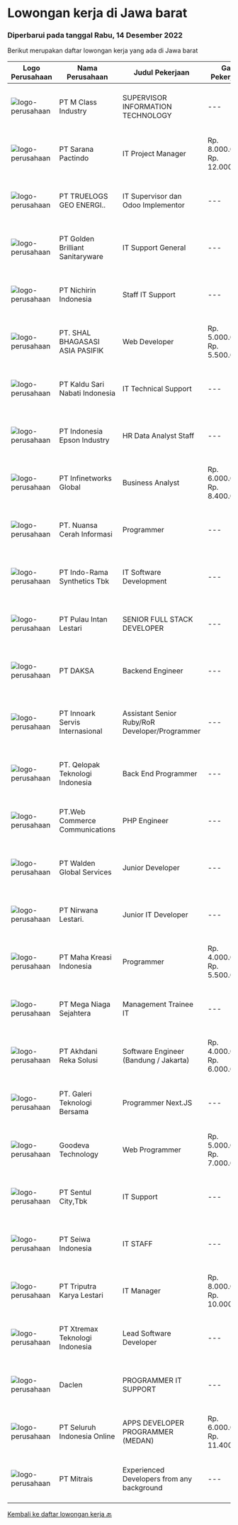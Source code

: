 
  # Lowongan kerja di Jawa barat

  ### Diperbarui pada tanggal Rabu, 14 Desember 2022

  Berikut merupakan daftar lowongan kerja yang ada di Jawa barat

  |Logo Perusahaan | Nama Perusahaan | Judul Pekerjaan | Gaji Pekerjaan | Lokasi | Deskripsi | Tanggal diunggah | Pranala |
  | -------------- | --------------- | --------------- | --------- | --------- | -------------- | ------- | ----------- |
  |![logo-perusahaan](https://image-service-cdn.seek.com.au/e682ed73bcb0cb3292f2c6985cb52dd969478d41/ee4dce1061f3f616224767ad58cb2fc751b8d2dc)|PT M Class Industry|SUPERVISOR INFORMATION TECHNOLOGY|---|Karawang|Supervisor IT bertanggung jawab untuk : Merancang dan mengimplementasikan program sesuai kebutuhan perusahaan Memastikan semua perangkat keras,...|Senin, 12 Desember 2022|https://www.jobstreet.co.id/id/job/supervisor-information-technology-4140051?token=0~6890882c-b21d-4d69-8437-bd6c70315b5a&sectionRank=1&jobId=jobstreet-id-job-4140051|
|![logo-perusahaan](https://image-service-cdn.seek.com.au/453b258433a696b4bf9253b4143f23ee9ac13699/ee4dce1061f3f616224767ad58cb2fc751b8d2dc)|PT Sarana Pactindo|IT Project Manager|Rp. 8.000.000-Rp. 12.000.000|Bandung|Job Description: Plan the project Define the scope of the project in collaboration with senior management Create a detailed work plan which identifies...|Selasa, 13 Desember 2022|https://www.jobstreet.co.id/id/job/it-project-manager-4142884?token=0~6890882c-b21d-4d69-8437-bd6c70315b5a&sectionRank=2&jobId=jobstreet-id-job-4142884|
|![logo-perusahaan](https://image-service-cdn.seek.com.au/e337479351564bf93e520b4dc38fd010932c49b7/ee4dce1061f3f616224767ad58cb2fc751b8d2dc)|PT TRUELOGS GEO ENERGI..|IT Supervisor dan Odoo Implementor|---|Bekasi|IT Supervisor dan Odoo ImplementorQualification: Pendidikan minimal D3 Ilmu Komputer/Informasi Teknologi Job Description: Mampu mengelola Server dan...|Selasa, 13 Desember 2022|https://www.jobstreet.co.id/id/job/it-supervisor-dan-odoo-implementor-4143074?token=0~6890882c-b21d-4d69-8437-bd6c70315b5a&sectionRank=3&jobId=jobstreet-id-job-4143074|
|![logo-perusahaan](https://image-service-cdn.seek.com.au/7be7de108c3cf57cc66f77ccf23eda422fef6407/ee4dce1061f3f616224767ad58cb2fc751b8d2dc)|PT Golden Brilliant Sanitaryware|IT Support General|---|Bekasi|POSISI URGENT.Spesifikasi : Pendidikan minimal S1 komputer Teknik/Sistem Informasi. Minimal 2 Tahun berpengalaman sebagai IT Support General Bersedia...|Senin, 12 Desember 2022|https://www.jobstreet.co.id/id/job/it-support-general-4140975?token=0~6890882c-b21d-4d69-8437-bd6c70315b5a&sectionRank=4&jobId=jobstreet-id-job-4140975|
|![logo-perusahaan](https://image-service-cdn.seek.com.au/bd32c2a2dcb5a6b72a98237cb9841d6dbab40f09/ee4dce1061f3f616224767ad58cb2fc751b8d2dc)|PT Nichirin Indonesia|Staff IT Support|---|Karawang|Persyaratan Umum: Kandidat harus memiliki setidaknya Gelar Sarjana di Teknik (Komputer/Telekomunikasi), Ilmu Komputer/Teknologi Informasi,...|Senin, 12 Desember 2022|https://www.jobstreet.co.id/id/job/staff-it-support-4139707?token=0~6890882c-b21d-4d69-8437-bd6c70315b5a&sectionRank=5&jobId=jobstreet-id-job-4139707|
|![logo-perusahaan](https://image-service-cdn.seek.com.au/91ff498eea87cbda8579649c6abedc7051698934/ee4dce1061f3f616224767ad58cb2fc751b8d2dc)|PT. SHAL BHAGASASI ASIA PASIFIK|Web Developer|Rp. 5.000.000-Rp. 5.500.000|Jawa Barat|Tanggung Jawab Pekerjaan: Membuat Website dan Perawatan Website Membantu Periklanan Online Perusahaan Melakukan manajemen website serta pembaharuan...|Selasa, 13 Desember 2022|https://www.jobstreet.co.id/id/job/web-developer-4143135?token=0~6890882c-b21d-4d69-8437-bd6c70315b5a&sectionRank=6&jobId=jobstreet-id-job-4143135|
|![logo-perusahaan](https://image-service-cdn.seek.com.au/23f2d17bc5522228e566ed9d934b9913b8cbde08/ee4dce1061f3f616224767ad58cb2fc751b8d2dc)|PT Kaldu Sari Nabati Indonesia|IT Technical Support|---|Jawa Barat|Job Description: Carry out information and communication technology infrastructure support activities to support the company's business needs....|Minggu, 11 Desember 2022|https://www.jobstreet.co.id/id/job/it-technical-support-4139514?token=0~6890882c-b21d-4d69-8437-bd6c70315b5a&sectionRank=7&jobId=jobstreet-id-job-4139514|
|![logo-perusahaan](https://image-service-cdn.seek.com.au/226a2228c1cd3bda2968c1c5eca9b711396a8ba6/ee4dce1061f3f616224767ad58cb2fc751b8d2dc)|PT Indonesia Epson Industry|HR Data Analyst Staff|---|Bekasi|Responsibilities: Doing administrative job such as manual input of In/Out attendance data ID Card Making/Stock Control FPR maintenance Support for...|Selasa, 13 Desember 2022|https://www.jobstreet.co.id/id/job/hr-data-analyst-staff-4142427?token=0~6890882c-b21d-4d69-8437-bd6c70315b5a&sectionRank=8&jobId=jobstreet-id-job-4142427|
|![logo-perusahaan](https://image-service-cdn.seek.com.au/ead0db96d7f84ac80956227c2f646d9b1ad4158d/ee4dce1061f3f616224767ad58cb2fc751b8d2dc)|PT Infinetworks Global|Business Analyst|Rp. 6.000.000-Rp. 8.400.000|Jakarta Selatan|Requirements :  Having a Bachelor degree from reputable university, majoring in Information Technology / Computer Science / Engineering (Electrical /...|Selasa, 13 Desember 2022|https://www.jobstreet.co.id/id/job/business-analyst-4142316?token=0~6890882c-b21d-4d69-8437-bd6c70315b5a&sectionRank=9&jobId=jobstreet-id-job-4142316|
|![logo-perusahaan](https://image-service-cdn.seek.com.au/0c915a4e3a2479f8ac25eef66f61c7d8703d6c35/ee4dce1061f3f616224767ad58cb2fc751b8d2dc)|PT. Nuansa Cerah Informasi|Programmer|---|Bandung|Web Programming- Lulusan D3/S1 Jurusan Teknik Informatika//Sistem Informasi/Teknik Komputer- Full Stack Programmer- Terbiasa integrasi dengan Web...|Selasa, 13 Desember 2022|https://www.jobstreet.co.id/id/job/programmer-4122407?token=0~6890882c-b21d-4d69-8437-bd6c70315b5a&sectionRank=10&jobId=jobstreet-id-job-4122407|
|![logo-perusahaan](https://image-service-cdn.seek.com.au/4a5d20bbda0a36e757efc70bd77930b56e83ebfd/ee4dce1061f3f616224767ad58cb2fc751b8d2dc)|PT Indo-Rama Synthetics Tbk|IT Software Development|---|Purwakarta|Job Requirements : Oracle Fusion Cloud ERP Knowledge of Oracle Fusion Applications Experience with OCI &amp; OIC administration Detail knowledge of...|Selasa, 13 Desember 2022|https://www.jobstreet.co.id/id/job/it-software-development-4122295?token=0~6890882c-b21d-4d69-8437-bd6c70315b5a&sectionRank=11&jobId=jobstreet-id-job-4122295|
|![logo-perusahaan](https://image-service-cdn.seek.com.au/7e62aea0053379df6374b69de3d59968c72c2250/ee4dce1061f3f616224767ad58cb2fc751b8d2dc)|PT Pulau Intan Lestari|SENIOR FULL STACK DEVELOPER|---|Karawang|Requirements:• Bachelor (S1/D4) or Master (S2) degree in Computer Science, Informatics, or related fields.• Over 5 years of software development...|Selasa, 13 Desember 2022|https://www.jobstreet.co.id/id/job/senior-full-stack-developer-4142387?token=0~6890882c-b21d-4d69-8437-bd6c70315b5a&sectionRank=12&jobId=jobstreet-id-job-4142387|
|![logo-perusahaan](https://image-service-cdn.seek.com.au/a94504a489ba2c800804a637a6faa49967276d16/ee4dce1061f3f616224767ad58cb2fc751b8d2dc)|PT DAKSA|Backend Engineer|---|Bandung|Responsibilities Develop secure, reliable, and scalable system and web or desktop based applications for enterprise and financial system. Working in a...|Rabu, 14 Desember 2022|https://www.jobstreet.co.id/id/job/backend-engineer-4143383?token=0~6890882c-b21d-4d69-8437-bd6c70315b5a&sectionRank=13&jobId=jobstreet-id-job-4143383|
|![logo-perusahaan](https://image-service-cdn.seek.com.au/03d5b2909306d41d8d881d2ac7cfb4a0d8a47045/ee4dce1061f3f616224767ad58cb2fc751b8d2dc)|PT Innoark Servis Internasional|Assistant Senior Ruby/RoR Developer/Programmer|---|Bandung|Responsibilities: Working on project-based requirements Providing solution for issues Providing idea to maintain and improve current working system Be...|Selasa, 13 Desember 2022|https://www.jobstreet.co.id/id/job/assistant-senior-ruby-ror-developer-programmer-4142590?token=0~6890882c-b21d-4d69-8437-bd6c70315b5a&sectionRank=14&jobId=jobstreet-id-job-4142590|
|![logo-perusahaan](https://image-service-cdn.seek.com.au/591b4f4564bfcc0a0b0c7ff295cae633ec6fd5c0/ee4dce1061f3f616224767ad58cb2fc751b8d2dc)|PT. Qelopak Teknologi Indonesia|Back End Programmer|---|Bogor|Kualifikasi: Minimal SMK dengan jurusan linear Memiliki portofolio pekerjaan Back End/Full Stack Berpengalaman 1-5 Tahun sebagai Programmer Mampu...|Selasa, 13 Desember 2022|https://www.jobstreet.co.id/id/job/back-end-programmer-4142784?token=0~6890882c-b21d-4d69-8437-bd6c70315b5a&sectionRank=15&jobId=jobstreet-id-job-4142784|
|![logo-perusahaan](https://image-service-cdn.seek.com.au/ce16684921dc2d5e1b4d4392c6ad1656a58a45de/ee4dce1061f3f616224767ad58cb2fc751b8d2dc)|PT.Web Commerce Communications|PHP Engineer|---|Jawa Barat|Responsibilities: Conducting analysis of website and application requirements. Writing back-end code and building efficient PHP modules. Developing...|Selasa, 13 Desember 2022|https://www.jobstreet.co.id/id/job/php-engineer-4142671?token=0~6890882c-b21d-4d69-8437-bd6c70315b5a&sectionRank=16&jobId=jobstreet-id-job-4142671|
|![logo-perusahaan](https://image-service-cdn.seek.com.au/e410194cb2af81425b5b39b402f340d9eac840ee/ee4dce1061f3f616224767ad58cb2fc751b8d2dc)|PT Walden Global Services|Junior Developer|---|Jawa Barat|We are seeking those who has passion and interest in develop mobile and web based application. Majored in IT or related fields Have passion on...|Selasa, 13 Desember 2022|https://www.jobstreet.co.id/id/job/junior-developer-4142705?token=0~6890882c-b21d-4d69-8437-bd6c70315b5a&sectionRank=17&jobId=jobstreet-id-job-4142705|
|![logo-perusahaan](https://image-service-cdn.seek.com.au/badd1bc982aff030295687874c7789d7852f1abb/ee4dce1061f3f616224767ad58cb2fc751b8d2dc)|PT Nirwana Lestari.|Junior IT Developer|---|Bekasi|Job Description :- Develop new features.- Building reusable codes for future use.- Deliver reliable software through continuous testing, in-depth code...|Senin, 12 Desember 2022|https://www.jobstreet.co.id/id/job/junior-it-developer-4140996?token=0~6890882c-b21d-4d69-8437-bd6c70315b5a&sectionRank=18&jobId=jobstreet-id-job-4140996|
|![logo-perusahaan](https://image-service-cdn.seek.com.au/d03d61401c19ea5318816e295cfcb7197792529e/ee4dce1061f3f616224767ad58cb2fc751b8d2dc)|PT Maha Kreasi Indonesia|Programmer|Rp. 4.000.000-Rp. 5.500.000|Bandung|Job Requirements :Pendidikan minimal D3 KomputerMemiliki pengalaman minimal 1-2 tahun dan berpengalaman dalam membuat game dan web...|Senin, 12 Desember 2022|https://www.jobstreet.co.id/id/job/programmer-4140350?token=0~6890882c-b21d-4d69-8437-bd6c70315b5a&sectionRank=19&jobId=jobstreet-id-job-4140350|
|![logo-perusahaan](https://image-service-cdn.seek.com.au/2fe7213d040973afae4b490471abcfbe148c0c5b/ee4dce1061f3f616224767ad58cb2fc751b8d2dc)|PT Mega Niaga Sejahtera|Management Trainee IT|---|Bogor|Persyaratan: Pendidikan minimal S1 Teknik Informatika, Sistem Informasi, Sistem Komputer atau pendidikan lain yang relevan Pengalaman minimal 1 tahun...|Sabtu, 10 Desember 2022|https://www.jobstreet.co.id/id/job/management-trainee-it-4139348?token=0~6890882c-b21d-4d69-8437-bd6c70315b5a&sectionRank=20&jobId=jobstreet-id-job-4139348|
|![logo-perusahaan](https://image-service-cdn.seek.com.au/209145b20f81b061085e061c426f6bfc67f9b961/ee4dce1061f3f616224767ad58cb2fc751b8d2dc)|PT Akhdani Reka Solusi|Software Engineer (Bandung / Jakarta)|Rp. 4.000.000-Rp. 6.000.000|Bandung|Keuntungan Junior level / fresh grad sedang cari pengalaman? Tempat kerja yang mendidik team atas kerja keras dan kreativitas? dan bisa WFH? then,...|Senin, 12 Desember 2022|https://www.jobstreet.co.id/id/job/software-engineer-bandung-jakarta-4140081?token=0~6890882c-b21d-4d69-8437-bd6c70315b5a&sectionRank=21&jobId=jobstreet-id-job-4140081|
|![logo-perusahaan](https://i.ibb.co/sqvTCh9/112815900-stock-vector-no-image-available-icon-flat-vector.webp)|PT. Galeri Teknologi Bersama|Programmer Next.JS|---|Bekasi|Deskripsi Pekerjaan:- Menguasai Next.JS / React.JS (Wajib)- Menguasai Node.JS (Wajib)- Menguasai SQL Query (Wajib)- Terbiasa dengan penggunaan REST...|Selasa, 13 Desember 2022|https://www.jobstreet.co.id/id/job/programmer-next.js-4123113?token=0~6890882c-b21d-4d69-8437-bd6c70315b5a&sectionRank=22&jobId=jobstreet-id-job-4123113|
|![logo-perusahaan](https://image-service-cdn.seek.com.au/decd11820382ab1b7762fe26809165c0c5a9a81b/ee4dce1061f3f616224767ad58cb2fc751b8d2dc)|Goodeva Technology|Web Programmer|Rp. 5.000.000-Rp. 7.000.000|Bekasi|Job descriptions:1. Duduk-duduk Ngoding2. Fullstack web Programmer3. Programmer Laravel4. Memahami javascript/CSS/codelginter/html/mysql5. Memahami...|Selasa, 13 Desember 2022|https://www.jobstreet.co.id/id/job/web-programmer-4141516?token=0~6890882c-b21d-4d69-8437-bd6c70315b5a&sectionRank=23&jobId=jobstreet-id-job-4141516|
|![logo-perusahaan](https://image-service-cdn.seek.com.au/2342de4fc2638e97ed0dab70f334fd4a6f9c21a9/ee4dce1061f3f616224767ad58cb2fc751b8d2dc)|PT Sentul City,Tbk|IT Support|---|Bogor|Deskripsi Pekerjaan1. Melakukan instalasi, konfigurasi dan pendataan hardware, operating system dan aplikasi.2. Melakukan troubleshooting hardware dan...|Kamis, 08 Desember 2022|https://www.jobstreet.co.id/id/job/it-support-4137423?token=0~6890882c-b21d-4d69-8437-bd6c70315b5a&sectionRank=24&jobId=jobstreet-id-job-4137423|
|![logo-perusahaan](https://image-service-cdn.seek.com.au/0e109b3a69e6548be7670bd971cdfed68314f11b/ee4dce1061f3f616224767ad58cb2fc751b8d2dc)|PT Seiwa Indonesia|IT STAFF|---|Bekasi|Job Descriptions: Master a programming language Master SQL server, MYSQL server, PostgreSQL database Understanding of Python dan Odoo system is a plus...|Rabu, 07 Desember 2022|https://www.jobstreet.co.id/id/job/it-staff-4134711?token=0~6890882c-b21d-4d69-8437-bd6c70315b5a&sectionRank=25&jobId=jobstreet-id-job-4134711|
|![logo-perusahaan](https://image-service-cdn.seek.com.au/d0308317c02ce3044cdd9d00d72ad997e8735805/ee4dce1061f3f616224767ad58cb2fc751b8d2dc)|PT Triputra Karya Lestari|IT Manager|Rp. 8.000.000-Rp. 10.000.000|Bandung|Job Description :• Melakukan analisa, memahami systems process dan business requirements, dan planning desain terhadap aplikasi dan sistem...|Jumat, 09 Desember 2022|https://www.jobstreet.co.id/id/job/it-manager-4138241?token=0~6890882c-b21d-4d69-8437-bd6c70315b5a&sectionRank=26&jobId=jobstreet-id-job-4138241|
|![logo-perusahaan](https://image-service-cdn.seek.com.au/ce74a79d8ea261e54cdae65dc8035221535675cf/ee4dce1061f3f616224767ad58cb2fc751b8d2dc)|PT Xtremax Teknologi Indonesia|Lead Software Developer|---|Bandung|Xtremax values developers with raw instincts in programming and the determination to scale Alpine mountains, not hike small hills. We look for talents...|Senin, 12 Desember 2022|https://www.jobstreet.co.id/id/job/lead-software-developer-4139935?token=0~6890882c-b21d-4d69-8437-bd6c70315b5a&sectionRank=27&jobId=jobstreet-id-job-4139935|
|![logo-perusahaan](https://i.ibb.co/sqvTCh9/112815900-stock-vector-no-image-available-icon-flat-vector.webp)|Daclen|PROGRAMMER IT SUPPORT|---|Bandung|Mengelola, memonitor dan memastikan seluruh domain dan website dan aplikasi yang dimiliki perusahaan dapat diakses dan digunakan dengan baik Melakukan...|Senin, 12 Desember 2022|https://www.jobstreet.co.id/id/job/programmer-it-support-4139735?token=0~6890882c-b21d-4d69-8437-bd6c70315b5a&sectionRank=28&jobId=jobstreet-id-job-4139735|
|![logo-perusahaan](https://image-service-cdn.seek.com.au/c768f0670f8f8212da7de609b6af9d0b2e5134cc/ee4dce1061f3f616224767ad58cb2fc751b8d2dc)|PT Seluruh Indonesia Online|APPS DEVELOPER PROGRAMMER (MEDAN)|Rp. 6.000.000-Rp. 11.400.000|Aceh|Semua programmer boleh melamar termasuk junior dan seniorBack End Engineer / front end1. Memiliki pengalaman dalam membangun RESTful APIs2. Menguasai...|Sabtu, 10 Desember 2022|https://www.jobstreet.co.id/id/job/apps-developer-programmer-medan-4127213?token=0~6890882c-b21d-4d69-8437-bd6c70315b5a&sectionRank=29&jobId=jobstreet-id-job-4127213|
|![logo-perusahaan](https://image-service-cdn.seek.com.au/969b0c47f133a1e0155056a5d964c63953dd6304/ee4dce1061f3f616224767ad58cb2fc751b8d2dc)|PT Mitrais|Experienced Developers from any background|---|Bali|Build your Career with Mitrais ! We're looking for experienced Software Engineers from any background to be part of our team. What will you be doing? ...|Selasa, 13 Desember 2022|https://www.jobstreet.co.id/id/job/experienced-developers-from-any-background-4142261?token=0~6890882c-b21d-4d69-8437-bd6c70315b5a&sectionRank=30&jobId=jobstreet-id-job-4142261|


  [Kembali ke daftar lowongan kerja 🔙](../README.md#daftar-lowongan-kerja)
  